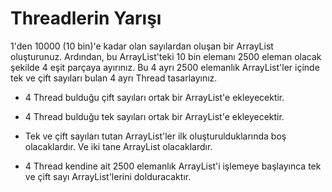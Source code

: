 # Threadlerin Yarışı

1'den 10000 (10 bin)'e kadar olan sayılardan oluşan bir ArrayList oluşturunuz.
Ardından, bu ArrayList'teki 10 bin elemanı 2500 eleman olacak şekilde 4 eşit parçaya ayırınız.
Bu 4 ayrı 2500 elemanlık ArrayList'ler içinde tek ve çift sayıları bulan 4 ayrı Thread tasarlayınız.

- 4 Thread bulduğu çift sayıları ortak bir ArrayList'e ekleyecektir.


- 4 Thread bulduğu tek sayıları ortak bir ArrayList'e ekleyecektir.


- Tek ve çift sayıları tutan ArrayList'ler ilk oluşturulduklarında boş olacaklardır. Ve iki tane ArrayList olacaklardır.


- 4 Thread kendine ait 2500 elemanlık ArrayList'i işlemeye başlayınca tek ve çift sayı ArrayList'lerini dolduracaktır.
